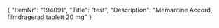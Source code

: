{
  "ItemNr": "194091",
  "Title": "test",
  "Description": "Memantine Accord, filmdragerad tablett 20 mg"
}